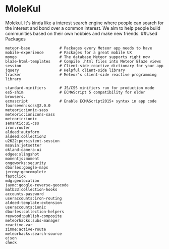 # MoleKul
Molekul. It's kinda like a interest search engine where people can search for the interest and bond over a common interest. We aim to help people build communities based on their own hobbies and make new friends. 
##Used Packages

```
meteor-base             # Packages every Meteor app needs to have
mobile-experience       # Packages for a great mobile UX
mongo                   # The database Meteor supports right now
blaze-html-templates    # Compile .html files into Meteor Blaze views
session                 # Client-side reactive dictionary for your app
jquery                  # Helpful client-side library
tracker                 # Meteor's client-side reactive programming library

standard-minifiers      # JS/CSS minifiers run for production mode
es5-shim                # ECMAScript 5 compatibility for older browsers.
ecmascript              # Enable ECMAScript2015+ syntax in app code
fourseven:scss@2.0.0
meteoric:ionic-sass
meteoric:ionicons-sass
meteoric:ionic
semantic:ui-css
iron:router
aldeed:autoform
aldeed:collection2
u2622:persistent-session
msavin:jetsetter
okland:camera-ui
edgee:slingshot
momentjs:moment
ongoworks:security
dburles:google-maps
jeremy:geocomplete
fastclick
mdg:geolocation
jaymc:google-reverse-geocode
matb33:collection-hooks
accounts-password
useraccounts:iron-routing
aldeed:template-extension
useraccounts:ionic
dburles:collection-helpers
reywood:publish-composite
meteorhacks:subs-manager
reactive-var
zimme:active-route
meteorhacks:search-source
ejson
check
```
